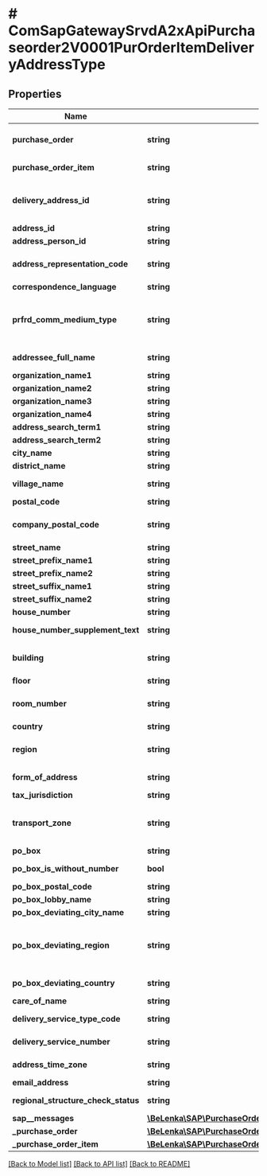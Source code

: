 # # ComSapGatewaySrvdA2xApiPurchaseorder2V0001PurOrderItemDeliveryAddressType

## Properties

Name | Type | Description | Notes
------------ | ------------- | ------------- | -------------
**purchase_order** | **string** | Purchasing Document Number | [optional]
**purchase_order_item** | **string** | Item Number of Purchase Order | [optional]
**delivery_address_id** | **string** | Manual address number in purchasing document item | [optional]
**address_id** | **string** |  | [optional]
**address_person_id** | **string** |  | [optional]
**address_representation_code** | **string** | Version ID for International Addresses | [optional]
**correspondence_language** | **string** |  | [optional]
**prfrd_comm_medium_type** | **string** | Communication Method (Key) (Business Address Services) | [optional]
**addressee_full_name** | **string** | Full Name of Person | [optional]
**organization_name1** | **string** | Name 1 | [optional]
**organization_name2** | **string** |  | [optional]
**organization_name3** | **string** |  | [optional]
**organization_name4** | **string** |  | [optional]
**address_search_term1** | **string** |  | [optional]
**address_search_term2** | **string** |  | [optional]
**city_name** | **string** |  | [optional]
**district_name** | **string** |  | [optional]
**village_name** | **string** | City (different from postal city) | [optional]
**postal_code** | **string** | City Postal Code | [optional]
**company_postal_code** | **string** | Company Postal Code (for Large Customers) | [optional]
**street_name** | **string** |  | [optional]
**street_prefix_name1** | **string** |  | [optional]
**street_prefix_name2** | **string** |  | [optional]
**street_suffix_name1** | **string** |  | [optional]
**street_suffix_name2** | **string** |  | [optional]
**house_number** | **string** |  | [optional]
**house_number_supplement_text** | **string** | House number supplement | [optional]
**building** | **string** | Building (Number or Code) | [optional]
**floor** | **string** | Floor in building | [optional]
**room_number** | **string** | Room or Apartment Number | [optional]
**country** | **string** |  | [optional]
**region** | **string** | Region (State, Province, County) | [optional]
**form_of_address** | **string** | Form-of-Address Key | [optional]
**tax_jurisdiction** | **string** |  | [optional]
**transport_zone** | **string** | Transportation zone to or from which the goods are delivered | [optional]
**po_box** | **string** |  | [optional]
**po_box_is_without_number** | **bool** | Flag: PO Box Without Number | [optional]
**po_box_postal_code** | **string** |  | [optional]
**po_box_lobby_name** | **string** |  | [optional]
**po_box_deviating_city_name** | **string** | PO Box city | [optional]
**po_box_deviating_region** | **string** | Region for PO Box (Country/Region, State, Province, ...) | [optional]
**po_box_deviating_country** | **string** | PO Box of Country/Region | [optional]
**care_of_name** | **string** | c/o name | [optional]
**delivery_service_type_code** | **string** | Type of Delivery Service | [optional]
**delivery_service_number** | **string** | Number of Delivery Service | [optional]
**address_time_zone** | **string** | Address Time Zone | [optional]
**email_address** | **string** |  | [optional]
**regional_structure_check_status** | **string** | City File Test Status | [optional]
**sap__messages** | [**\BeLenka\SAP\PurchaseOrder\Model\ComSapGatewaySrvdA2xApiPurchaseorder2V0001SAPMessage[]**](ComSapGatewaySrvdA2xApiPurchaseorder2V0001SAPMessage.md) |  | [optional]
**_purchase_order** | [**\BeLenka\SAP\PurchaseOrder\Model\ComSapGatewaySrvdA2xApiPurchaseorder2V0001PurchaseOrderType**](ComSapGatewaySrvdA2xApiPurchaseorder2V0001PurchaseOrderType.md) |  | [optional]
**_purchase_order_item** | [**\BeLenka\SAP\PurchaseOrder\Model\ComSapGatewaySrvdA2xApiPurchaseorder2V0001PurchaseOrderItemType**](ComSapGatewaySrvdA2xApiPurchaseorder2V0001PurchaseOrderItemType.md) |  | [optional]

[[Back to Model list]](../../README.md#models) [[Back to API list]](../../README.md#endpoints) [[Back to README]](../../README.md)
